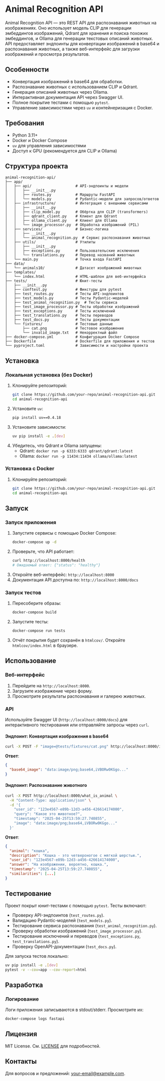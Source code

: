 # Animal Recognition API

Animal Recognition API — это REST API для распознавания животных на изображениях. Оно использует модель CLIP для генерации эмбеддингов изображений, Qdrant для хранения и поиска похожих эмбеддингов, и Ollama для генерации текстовых описаний животных. API предоставляет эндпоинты для конвертации изображений в base64 и распознавания животных, а также веб-интерфейс для загрузки изображений и просмотра результатов.

## Особенности
- Конвертация изображений в base64 для обработки.
- Распознавание животных с использованием CLIP и Qdrant.
- Генерация описаний животных через Ollama.
- Интерактивная документация API через Swagger UI.
- Полное покрытие тестами с помощью `pytest`.
- Управление зависимостями через `uv` и контейнеризация с Docker.

## Требования
- Python 3.11+
- Docker и Docker Compose
- `uv` для управления зависимостями
- Доступ к GPU (рекомендуется для CLIP и Ollama)

## Структура проекта
```
animal-recognition-api/
├── app/
│   ├── api/                    # API-эндпоинты и модели
│   │   ├── __init__.py
│   │   ├── routes.py           # Маршруты FastAPI
│   │   └── models.py           # Pydantic-модели для запросов/ответов
│   ├── infrastructure/         # Интеграция с внешними сервисами
│   │   ├── __init__.py
│   │   ├── clip_model.py       # Обёртка для CLIP (transformers)
│   │   ├── qdrant_client.py    # Клиент для Qdrant
│   │   ├── ollama_client.py    # Клиент для Ollama
│   │   └── image_processor.py  # Обработка изображений (PIL)
│   ├── services/               # Бизнес-логика
│   │   ├── __init__.py
│   │   └── animal_recognition.py  # Сервис распознавания животных
│   ├── utils/                  # Утилиты
│   │   ├── __init__.py
│   │   ├── exceptions.py       # Пользовательские исключения
│   │   └── translations.py     # Перевод названий животных
│   └── main.py                 # Точка входа FastAPI
├── data/
│   └── animals10/              # Датасет изображений животных
├── templates/
│   └── index.html              # HTML-шаблон для веб-интерфейса
├── tests/                      # Юнит-тесты
│   ├── __init__.py
│   ├── conftest.py             # Фикстуры для pytest
│   ├── test_routes.py          # Тесты API-эндпоинтов
│   ├── test_models.py          # Тесты Pydantic-моделей
│   ├── test_animal_recognition.py  # Тесты сервиса
│   ├── test_image_processor.py # Тесты обработки изображений
│   ├── test_exceptions.py      # Тесты исключений
│   ├── test_translations.py    # Тесты переводов
│   ├── test_docs.py            # Тесты документации
│   └── fixtures/               # Тестовые данные
│       ├── cat.png             # Тестовое изображение
│       └── invalid_image.txt   # Некорректный файл
├── docker-compose.yml          # Конфигурация Docker Compose
├── Dockerfile                  # Dockerfile для приложения и тестов
└── pyproject.toml              # Зависимости и настройки проекта
```

## Установка

### Локальная установка (без Docker)
1. Клонируйте репозиторий:
   ```bash
   git clone https://github.com/your-repo/animal-recognition-api.git
   cd animal-recognition-api
   ```
2. Установите `uv`:
   ```bash
   pip install uv==0.4.18
   ```
3. Установите зависимости:
   ```bash
   uv pip install -e .[dev]
   ```
4. Убедитесь, что Qdrant и Ollama запущены:
   - Qdrant: `docker run -p 6333:6333 qdrant/qdrant:latest`
   - Ollama: `docker run -p 11434:11434 ollama/ollama:latest`

### Установка с Docker
1. Клонируйте репозиторий:
   ```bash
   git clone https://github.com/your-repo/animal-recognition-api.git
   cd animal-recognition-api
   ```

## Запуск

### Запуск приложения
1. Запустите сервисы с помощью Docker Compose:
   ```bash
   docker-compose up -d
   ```
2. Проверьте, что API работает:
   ```bash
   curl http://localhost:8000/health
   # Ожидаемый ответ: {"status": "healthy"}
   ```
3. Откройте веб-интерфейс: `http://localhost:8000`
4. Документация API доступна по: `http://localhost:8000/docs`

### Запуск тестов
1. Пересоберите образы:
   ```bash
   docker-compose build
   ```
2. Запустите тесты:
   ```bash
   docker-compose run tests
   ```
3. Отчёт покрытия будет сохранён в `htmlcov/`. Откройте `htmlcov/index.html` в браузере.

## Использование

### Веб-интерфейс
1. Перейдите на `http://localhost:8000`.
2. Загрузите изображение через форму.
3. Просмотрите результаты распознавания и галерею животных.

### API
Используйте Swagger UI (`http://localhost:8000/docs`) для интерактивного тестирования или отправляйте запросы через `curl`.

#### Эндпоинт: Конвертация изображения в base64
```bash
curl -X POST -F "image=@tests/fixtures/cat.png" http://localhost:8000/image_to_base64
```
**Ответ**:
```json
{
  "base64_image": "data:image/png;base64,iVBORw0KGgo..."
}
```

#### Эндпоинт: Распознавание животного
```bash
curl -X POST http://localhost:8000/what_is_animal \
  -H "Content-Type: application/json" \
  -d '{
    "user_id": "123e4567-e89b-12d3-a456-426614174000",
    "query": "Какое это животное?",
    "timestamp": "2025-04-25T13:59:27.740855",
    "image": "data:image/png;base64,iVBORw0KGgo..."
  }'
```
**Ответ**:
```json
{
  "animal": "кошка",
  "description": "Кошка - это четвероногое с мягкой шерстью.",
  "user_id": "123e4567-e89b-12d3-a456-426614174000",
  "answer": "На изображении, вероятно, кошка.",
  "timestamp": "2025-04-25T13:59:27.740855",
  "similarities": [...]
}
```

## Тестирование
Проект покрыт юнит-тестами с помощью `pytest`. Тесты включают:
- Проверку API-эндпоинтов (`test_routes.py`).
- Валидацию Pydantic-моделей (`test_models.py`).
- Тестирование сервиса распознавания (`test_animal_recognition.py`).
- Проверку обработки изображений (`test_image_processor.py`).
- Тестирование исключений и переводов (`test_exceptions.py`, `test_translations.py`).
- Проверку OpenAPI-документации (`test_docs.py`).

Для запуска тестов локально:
```bash
uv pip install -e .[dev]
pytest -v --cov=app --cov-report=html
```

## Разработка

### Логирование
Логи приложения записываются в stdout/stderr. Просмотрите их:
```bash
docker-compose logs fastapi
```

## Лицензия
MIT License. См. [LICENSE](LICENSE) для подробностей.

## Контакты
Для вопросов и предложений: [your-email@example.com](mailto:your-email@example.com).

